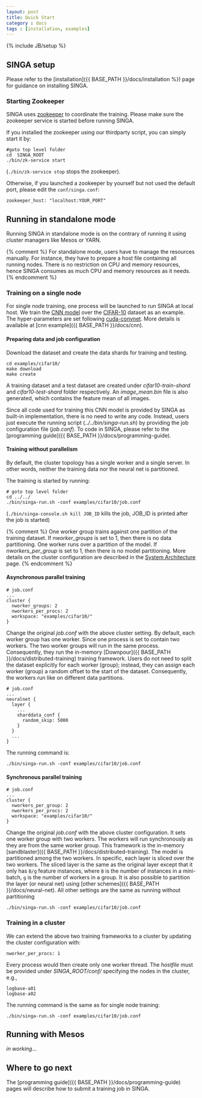 ```yaml
---
layout: post
title: Quick Start
category : docs
tags : [installation, examples]
---
```

{% include JB/setup %}

## SINGA setup

Please refer to the
[installation]({{ BASE_PATH }}/docs/installation %}) page
for guidance on installing SINGA.

### Starting Zookeeper

SINGA uses [zookeeper](https://zookeeper.apache.org/) to coordinate the
training.  Please make sure the zookeeper service is started before running
SINGA.

If you installed the zookeeper using our thirdparty script, you can
simply start it by:

    #goto top level folder
    cd  SINGA_ROOT
    ./bin/zk-service start

(`./bin/zk-service stop` stops the zookeeper).

Otherwise, if you launched a zookeeper by yourself but not used the
default port, please edit the `conf/singa.conf`:

    zookeeper_host: "localhost:YOUR_PORT"

## Running in standalone mode

Running SINGA in standalone mode is on the contrary of running it using cluster
managers like Mesos or YARN.

{% comment %}
For standalone mode, users have to manage the resources manually. For
instance, they have to prepare a host file containing all running nodes.
There is no restriction on CPU and memory resources, hence SINGA consumes as much
CPU and memory resources as it needs.
{% endcomment %}

### Training on a single node

For single node training, one process will be launched to run SINGA at
local host. We train the [CNN model](http://papers.nips.cc/paper/4824-imagenet-classification-with-deep-convolutional-neural-networks) over the
[CIFAR-10](http://www.cs.toronto.edu/~kriz/cifar.html) dataset as an example.
The hyper-parameters are set following
[cuda-convnet](https://code.google.com/p/cuda-convnet/). More details is
available at [cnn example]({{ BASE_PATH }}/docs/cnn).


#### Preparing data and job configuration

Download the dataset and create the data shards for training and testing.

    cd examples/cifar10/
    make download
    make create

A training dataset and a test dataset are created under *cifar10-train-shard*
and *cifar10-test-shard* folder respectively. An *image_mean.bin* file is also
generated, which contains the feature mean of all images.

Since all code used for training this CNN model is provided by SINGA as
built-in implementation, there is no need to write any code. Instead, users just
execute the running script (*../../bin/singa-run.sh*) by providing the job
configuration file (*job.conf*). To code in SINGA, please refer to the
[programming guide]({{ BASE_PATH }}/docs/programming-guide).

#### Training without parallelism

By default, the cluster topology has a single worker and a single server.
In other words, neither the training data nor the neural net is partitioned.

The training is started by running:

    # goto top level folder
    cd ../../
    ./bin/singa-run.sh -conf examples/cifar10/job.conf

(`./bin/singa-console.sh kill JOB_ID` kills the job, JOB_ID is printed after
the job is started)

{% comment %}
One worker group trains against one partition of the training dataset. If
*nworker_groups* is set to 1, then there is no data partitioning. One worker
runs over a partition of the model. If *nworkers_per_group* is set to 1, then
there is no model partitioning. More details on the cluster configuration are
described in the [System Architecture]() page.
{% endcomment %}

#### Asynchronous parallel training

    # job.conf
    ...
    cluster {
      nworker_groups: 2
      nworkers_per_procs: 2
      workspace: "examples/cifar10/"
    }

Change the original *job.conf* with the above cluster setting. By default, each
worker group has one worker. Since one process is set to contain two workers.
The two worker groups will run in the same process.  Consequently, they run
the in-memory [Downpour]({{ BASE_PATH }}/docs/distributed-training) training framework.
Users do not need to split the dataset
explicitly for each worker (group); instead, they can assign each worker (group) a
random offset to the start of the dataset. Consequently, the workers run like on
different data partitions.

    # job.conf
    ...
    neuralnet {
      layer {
        ...
        sharddata_conf {
          random_skip: 5000
        }
      }
      ...
    }

The running command is:

    ./bin/singa-run.sh -conf examples/cifar10/job.conf

#### Synchronous parallel training

    # job.conf
    ...
    cluster {
      nworkers_per_group: 2
      nworkers_per_procs: 2
      workspace: "examples/cifar10/"
    }

Change the original *job.conf* with the above cluster configuration.
It sets one worker group with two workers. The workers will run synchronously
as they are from the same worker group. This framework is the in-memory
[sandblaster]({{ BASE_PATH }}/docs/distributed-training).
The model is partitioned among the two workers. In specific, each layer is
sliced over the two workers.  The sliced layer
is the same as the original layer except that it only has `B/g` feature
instances, where `B` is the number of instances in a mini-batch, `g` is the number of
workers in a group. It is also possible to partition the layer (or neural net)
using [other schemes]({{ BASE_PATH }}/docs/neural-net).
All other settings are the same as running without partitioning

    ./bin/singa-run.sh -conf examples/cifar10/job.conf

### Training in a cluster

We can extend the above two training frameworks to a cluster by updating the
cluster configuration with:

    nworker_per_procs: 1

Every process would then create only one worker thread. The *hostfile*
must be provided under *SINGA_ROOT/conf/* specifying the nodes in the cluster,
e.g.,

    logbase-a01
    logbase-a02

The running command is the same as for single node training:

    ./bin/singa-run.sh -conf examples/cifar10/job.conf

## Running with Mesos

*in working*...


## Where to go next

The [programming guide]({{ BASE_PATH }}/docs/programming-guide) pages will
describe how to submit a training job in SINGA.
